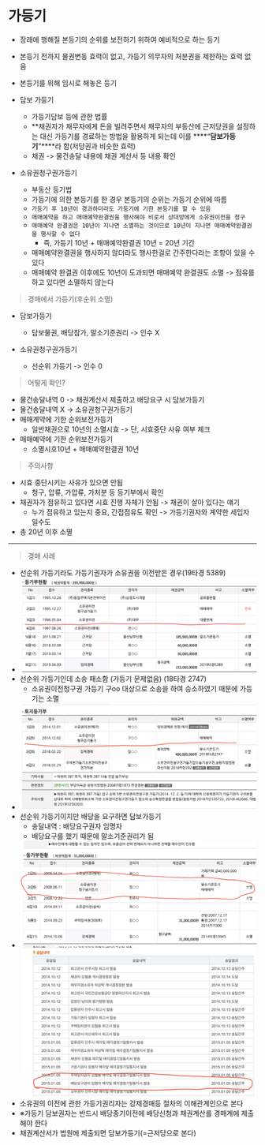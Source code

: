 # 가등기

* 장래에 행해질 본등기의 순위를 보전하기 위하여 예비적으로 하는 등기
* 본등기 전까지 물권변동 효력이 없고, 가등기 의무자의 처분권을 제한하는 효력 없음
* 본등기를 위해 임시로 해놓은 등기
* 담보 가등기

  * 가등기담보 등에 관한 법률
  * **채권자가 채무자에게 돈을 빌려주면서 채무자의 부동산에 근저당권을 설정하는 대신 가등기를 경료하는 방법을 활용하게 되는데 이를 ****“****담보가등기****”****라 함(저당권과 비슷한 효력)
  * 채권 -> 물건송달 내용에 채권 계산서 등 내용 확인
* 소유권청구권가등기

  * 부동산 등기법
  * 가등기에 의한 본등기를 한 경우 본등기의 순위는 가등기 순위에 따름
  * `가등기 후 10년이 경과하더라도 가등기에 기한 본등기를 할 수 있음`
  * `매매예약을 하고 매매예약완결권을 행사해야 비로서 상대방에게 소유권이전을 청구`
  * `매매예약 완결권은 10년이 지나면 소멸하는 것이므로 10년이 지나면 매매예약완결권을 행사할 수 없다`
    * 즉, 가등기 10년 + 매매예약완결권 10년 = 20년 기간
  * 매매예약완결권을 행사하지 않더라도 행사한걸로 간주한다라는 조항이 있을 수 있다
  * 매매예약 완결권 이후에도 10년이 도과되면 매매예약 완결권도 소멸 -> 점유를 하고 있다면 소멸하지 않는다

> 경매에서 가등기(후순위 소멸)

* 담보가등기

  * 담보물권, 배당참가, 말소기준권리 -> 인수 X
* 소유권청구권가등기

  * 선순위 가등기 -> 인수 0

> 어떻게 확인?

* 물건송달내역 0 -> 채권계산서 제출하고 배당요구 시 담보가등기
* 물건송달내역 X -> 소유권청구권가등기
* 매매계약에 기한 순위보전가등기
  * 일반채권으로 10년의 소멸시효 -> 단, 시효중단 사유 여부 체크
* 매매예약에 기한 순위보전가등기
  * 소멸시호10년 + 매매예약완결권 10년

> 주의사항

* 시효 중단시키는 사유가 있으면 안됨
  * 청구, 압류, 가압류, 가처분 등 등기부에서 확인
* 채권자가 점유하고 있다면 시효 진행 자체가 안됨  -> 채권이 살아 있다는 얘기
  * 누가 점유하고 있는지 중요, 간접점유도 확인 -> 가등기권자와 계약한 세입자 일수도
* 총 20년 이후 소멸


---

> 경매 사례

* 선순위 가등기라도 가등기권자가 소유권을 이전받은 경우(19타경 5389)
* ![1730466160464](images/가등기/1730466160464.png)
* 선순위 가등기인데 소송 패소함 (가등기 문제없음) (18타경 2747)
  * 소유권이전청구권 가등기 구oo 대상으로 소송을 하여 승소하였기 때문에 가등기는 소멸
* ![1730466343717](images/가등기/1730466343717.png)
* 선순위 가등기이지만 배당을 요구하면 담보가등기
  * 송달내역 : 배당요구권자 임명자
  * 배당요구를 했기 때문에 말소기준권리가 됨
* ![1730466862587](images/가등기/1730466862587.png)![1730466915391](images/가등기/1730466915391.png)
* 소유권의 이전에 관한 가등기권리자는 강제경매등 절차의 이해관계인으로 본다
* ※가등기 담보권자는 반드시 배당종기이전에 배당신청과 채권계산를 경매계에 제출해야 한다
* 채권계산서가 법원에 제출되면 담보가등기(=근저당으로 본다)

